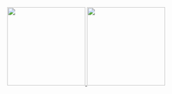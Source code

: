   <a href="https://github.com/ByTHDev">
  <img height="180em" src="https://github-readme-stats.vercel.app/api?username=ByTHDev&show_icons=true&theme=cyan&include_all_commits=true&count_private=true"/>
  <img height="180em" src="https://github-readme-stats.vercel.app/api/top-langs/?username=ByTHDev&layout=compact&langs_count=7&theme=cyan"/>
</div>
